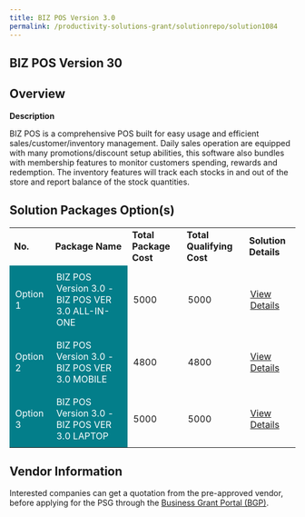 ```yaml
---
title: BIZ POS Version 3.0
permalink: /productivity-solutions-grant/solutionrepo/solution1084
---
```


## BIZ POS Version 30

## Overview

**Description**

BIZ POS is a comprehensive POS built for easy usage and efficient sales/customer/inventory management. Daily sales operation are equipped with many promotions/discount setup abilities, this software also bundles with membership features to monitor customers spending, rewards and redemption. The inventory features will track each stocks in and out of the store and report balance of the stock quantities.

## Solution Packages Option(s)

<table>
<tr>
<td><b>No.</b></td>
<td><b>Package Name</b></td>
<td><b>Total Package Cost</b></td>
<td><b>Total Qualifying Cost</b></td>
<td><b>Solution Details</b></td>
</tr>
<tr>
<td style='padding: 10px; background-color: #037E8A; color: #FFFFFF;'>Option 1</td>
<td style='padding: 10px; background-color: #037E8A; color: #FFFFFF;'>BIZ POS Version 3.0 -BIZ POS VER 3.0 ALL-IN-ONE</td>
<td style='padding: 10px;'>5000</td>
<td style='padding: 10px;'>5000</td>
<td style='padding: 10px;'><a href='https://www.gobusiness.gov.sg/images/psg/Desensitised_Coobiz_Annex_3_CR_wef_30_Dec_2020_Part_1.pdf' target='_blank'>View Details</a></td>
</tr>
<tr>
<td style='padding: 10px; background-color: #037E8A; color: #FFFFFF;'>Option 2</td>
<td style='padding: 10px; background-color: #037E8A; color: #FFFFFF;'>BIZ POS Version 3.0 -BIZ POS VER 3.0 MOBILE</td>
<td style='padding: 10px;'>4800</td>
<td style='padding: 10px;'>4800</td>
<td style='padding: 10px;'><a href='https://www.gobusiness.gov.sg/images/psg/Desensitised_Coobiz_Annex_3_CR_wef_30_Dec_2020_Part_2.pdf' target='_blank'>View Details</a></td>
</tr>
<tr>
<td style='padding: 10px; background-color: #037E8A; color: #FFFFFF;'>Option 3</td>
<td style='padding: 10px; background-color: #037E8A; color: #FFFFFF;'>BIZ POS Version 3.0 -BIZ POS VER 3.0 LAPTOP</td>
<td style='padding: 10px;'>5000</td>
<td style='padding: 10px;'>5000</td>
<td style='padding: 10px;'><a href='https://www.gobusiness.gov.sg/images/psg/Desensitised_Coobiz_Annex_3_CR_wef_30_Dec_2020_Part_3.pdf' target='_blank'>View Details</a></td>
</tr>
</table>

## Vendor Information

 

Interested companies can get a quotation from the pre-approved vendor, before applying for the PSG through the <a href='https://www.businessgrants.gov.sg/' target='_blank' rel='noopener'>Business Grant Portal (BGP)</a>.

<script src="/jquery/resize-tables.js"></script>

